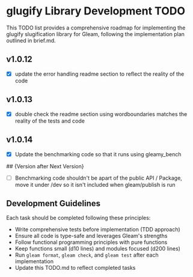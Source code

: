 # glugify Library Development TODO

This TODO list provides a comprehensive roadmap for implementing the glugify slugification library for Gleam, following the implementation plan outlined in brief.md.

## v1.0.12
- [x] update the error handling readme section to reflect the reality of the code

## v1.0.13
- [x] double check the readme section using wordboundaries matches the reality of the tests and code

## v1.0.14
- [x] Update the benchmarking code so that it runs using gleamy_bench

## {Version after Next Version}
- [ ] Benchmarking code shouldn't be apart of the public API / Package, move it under /dev so it isn't included when gleam/publish is run

## Development Guidelines

Each task should be completed following these principles:
- Write comprehensive tests before implementation (TDD approach)
- Ensure all code is type-safe and leverages Gleam's strengths
- Follow functional programming principles with pure functions
- Keep functions small (d10 lines) and modules focused (d200 lines)
- Run `gleam format`, `gleam check`, and `gleam test` after each implementation
- Update this TODO.md to reflect completed tasks
